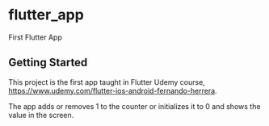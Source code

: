 # flutter_app

First Flutter App

## Getting Started

This project is the first app taught in Flutter Udemy course, https://www.udemy.com/flutter-ios-android-fernando-herrera.

The app adds or removes 1 to the counter or initializes it to 0 and shows the value in the screen.
